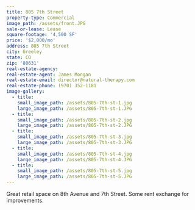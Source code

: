```yaml
---
title: 805 7th Street
property-type: Commercial
image_path: /assets/front.JPG
sale-or-lease: Lease
square-footage: '4,500 SF'
price: '$2,000/mo'
address: 805 7th Street
city: Greeley
state: CO
zip: '80631'
real-estate-agency:
real-estate-agent: James Mongan
real-estate-email: director@natural-therapy.com
real-estate-phone: (970) 352-1181
image-gallery:
  - title:
    small_image_path: /assets/805-7th-st-1.jpg
    large_image_path: /assets/805-7th-st-1.JPG
  - title:
    small_image_path: /assets/805-7th-st-2.jpg
    large_image_path: /assets/805-7th-st-2.JPG
  - title:
    small_image_path: /assets/805-7th-st-3.jpg
    large_image_path: /assets/805-7th-st-3.JPG
  - title:
    small_image_path: /assets/805-7th-st-4.jpg
    large_image_path: /assets/805-7th-st-4.JPG
  - title:
    small_image_path: /assets/805-7th-st-5.jpg
    large_image_path: /assets/805-7th-st-5.JPG
---
```



Great retail space on 8th Avenue and 7th Street. Some rent exchange for improvements.